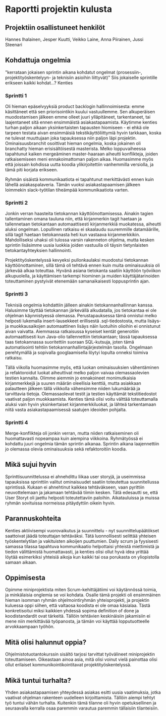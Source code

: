Raportti projektin kulusta
==========================

Projektiin osallistuneet henkilöt
---------------------------------

Hannes Ihalainen, Jesper Kuutti, Veikko Laine, Anna Piirainen, Jussi 
Steenari

Kohdattuja ongelmia
-------------------
"kerrataan jokaisen sprintin aikana kohdatut ongelmat (prosessiin-, projektityöskentelyyn- ja teknisiin asioihin liittyvät)"
Siis jokaiselle sprintille erikseen kaikki kohdat...? Kenties
### Sprintti 1

Oli hieman epäselvyyksiä product backlogin hallinnoimisesta: emme käsittäneet että sen priorisointikin kuului vastuullemme. Sen alkuperäisen muodostamisen jälkeen emme olleet juuri ylläpitäneet, tarkentaneet, tai laajentaneet sitä ennen ensimmäistä asiakastapaamista. Käytimme kenties turhan paljon aikaan yksinkertaisten tapausten hiomiseen - ei ehkä ole tarpeen testata aivan ensimmäisiä tekstikäyttöliittymiä hyvin tarkkaan, koska ne tulevat muuttujaan joka tapauksessa niin paljon läpi projektin. Ominaisuusbranchit osoittivat hieman ongelmia, koska jokainen oli branchatty hieman erisisältöisestä masterista. Melko loppuvaiheessa tapahtunut kaiken mergeäminen master-haaraan aiheutti konflikteja, joiden ratkaisemiseen meni ennakoimattoman paljon aikaa. Huomasimme myös että joissain kohdissa uutta koodia ylikirjoitettiin vanhemmilla versiolla, ja tämä piti korjata erikseen. 

Ryhmän sisäistä kommunikaatiota ei tapahtunut merkittävästi ennen kuin lähellä asiakaspalaveria. Tämän vuoksi asiakastapaamisen jälkeen loimmekin slack-työtilan tiheämpää kommunikaatiota varten. 

### Sprintti 2 

Jonkin verran haasteita tietokannan käyttöönottamisessa. Ainakin tagien tallentaminen omana tauluna niin, että kirjanmerkin tagit haetaan ja tallennetaan tietokantaan automaattisesti kirjanmerkkiä muokatessa, aiheutti aluksi ongelman. Lopullinen ratkaisu ei skaalaudu suuremmille datamäärille, sillä tagit haetaan tietokannasta heti kun vastaava kirjanmerkkikin. Mahdolliseksi uhaksi oli tulossa varsin rakenneton ohjelma, mutta kesken sprintin lisäsimme uusia luokkia joiden vastuulla oli täysin tietynlaisten tietokantayhteyksien hallinnointi. 

Projektityöskentelyssä kevyeksi pullonkaulaksi muodostui tietokannan käyttöönottaminen, sillä tämä oli tehtävä ennen kuin muita ominaisuuksia oli järkevää alkaa toteuttaa. Hyvänä asiana tietokanta saatiin käyttöön työviikon alkupuolella, ja käyttämisen tarkempi hiominen ja muiden käyttäjätarinoiden toteuttaminen pystyivät etenemään samanaikaisesti loppusprintin ajan.


### Sprintti 3

Teknisiä ongelmia kohdattiin jälleen ainakin tietokannanhallinnan kanssa. Halusimme täyttää tietokannan järkevällä alkudatalla, jos tietokantaa ei ole ohjelman käynnistyessä olemassa. Perustapauksessa tämä onnistui melko helposti lukemalla insert-lausekkeet erillisestä .sql-tiedostosta, mutta lisäys-ja muokkausaikojen automaattinen lisäys näin luotuihin olioihin ei onnistunut aivan vaivatta. Aiemmassa ratkaisussa kyseiset kentät generoitiin automaattisesti kun Java-olio tallennettiin tietokantaan; tässä tapauksessa taas tietokannassa suoritettiin suoraan SQL-kutsuja, joten tämä automatisointi tehtiin tietokannanhallintajärjestelmän tasolla. Ongelmaan perehtymällä ja sopivalla googlaamisella löytyi lopulta onneksi toimiva ratkaisu. 

Tällä viikolla huomasimme myös, että luokan ominaisuuksien vähentäminen ja refaktoroidut luokat aiheuttivat melko paljon vaivaa olemassaolevien testien kannalta. Olimme aiemmin jo ennakoineet monimutkaisia kirjanmerkkejä ja suuren määrän oleellisia kenttiä, mutta asiakkaan palautteen jälkeen tällä viikkolla vähensimme niiden lukumäärää ja tarvittavia tietoja. Olemassaolevat testit ja testien käyttämät tekstitiedostot vaativat paljon muokkaamista. Kenties tämä olisi voitu välttää toteuttamalla aluksi vain hyvin yksinkertaiset kirjanmerkkiluokat, ja lähteä tarkentamaan niitä vasta asiakastapaamisessä saatujen ideoiden pohjalta. 

### Sprintti 4

Merge-konflikteja oli jonkin verran, mutta niiden ratkaiseminen oli huomattavasti nopeampaa kuin aiempina viikkoina. Ryhmätyössä ei kohdattu juuri ongelmia tämän sprintin aikanaa. Sprintin aikana laajennettiin jo olemassa olevia ominaisuuksia sekä refaktoroitiin koodia.  


Mikä sujui hyvin
----------------

Sprinttisuunnittelussa ei ahnehdittu liikaa user storyjä, ja useimmissa tapauksissa sprinttiin valitut ominaisuudet saatiin toteutettua suunnitellussa sprintissä. Kukaan ei ahnehtinut kaikkea tehtäväkseen, vaan pyrittiin neuvottelemaan ja jakamaan tehtävää tiimin kesken. Tätä edesautti se, että User Storyt oli jaettu helposti toteutettaviin paloihin. Aikatauluissa ja muissa ryhmän sovituissa normeissa pitäydyttiin oikein hyvin. 

Parannuskohteita
----------------
Kenties aktiivisempi vuorovaikutus ja suunnittelu - nyt suunnittelupäätökset saattoivat jäädä toteuttajan tehtäväksi. Tätä luonnollisesti selittää yhteisen työskentelytilan ja vakituisten aikoijen puuttumien. Daily scrum ja fyysisesti samassa tilassa tapahtuva kommunikaatio helpottaisi yhteistä miettimistä ja tiedon välittämistä huomattavasti, ja kenties olisi ollut hyvä idea yrittää löytää esimerkiksi yhteisiä aikoja kun kaikki tai osa porukasta on yliopistolla samaan aikaan.


Oppimisesta
-----------

Opimme miniprojektista miten Scrum-kehittäjätiimi voi käytännössä toimia, ja minkälaisia onglemia se voi kohdata. Osalle tämä projekti oli ensimmäinen hieman isomman ryhmän ohjelmointiryhmän yhteisprojekti, ja projektin kuluessa oppi siihen, että valtaosa koodista ei ole omaa käsialaa. Tästä konkretisoitui miksi kaikkien yhdessä sopima definition of done ja koodistandardit ovat tärkeitä. Tällöin tehtävien keskinäisiin jakamisiin ei mene niin merkittävää työpanosta, ja tämän voi käyttää lopputuotteelle arvokkaampaan työhön.

Mitä olisi halunnut oppia?
-----------------------
Ohjelmistotuotantokurssin sisältö tarjosi tarvittat työvälineet miniprojektin toteuttamiseen. Oikeastaan ainoa asia, mitä olisi voinut vielä painottaa olisi ollut erilaiset kommunikointikointitavat projektityöskentelyssä.

Mikä tuntui turhalta?
-------------------

Yhden asiakastapaamisen yhteydessä asiakas esitti uusia vaatimuksia, jotka vaativat ohjelman rakenteen uudelleen kirjoittamista. Tällöin aiempi tehtyt työ tuntui vähän turhalta. Kuitenkin tämä tilanne oli hyvin opetuksellinen ja seuraavalla kerralla osaa paremmin varautua paremmin tällaisiin tilanteisiin.
